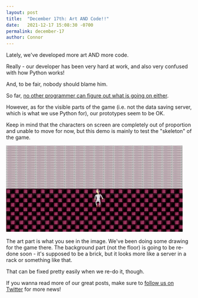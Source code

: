 ```yaml
---
layout: post
title:  "December 17th: Art AND Code!!"
date:   2021-12-17 15:08:30 -0700
permalink: december-17
author: Connor
---
```

Lately, we've developed more art AND more code.

Really - our developer has been very hard at work, and also very confused with how Python works!

And, to be fair, nobody should blame him. 

So far, <a href="https://stackoverflow.com/questions/70398997/how-can-i-uninstall-a-corrupted-pip-instance-on-windows">no other programmer can figure out what is going on either</a>.

However, as for the visible parts of the game (i.e. not the data saving server, which is what we use Python for), our prototypes seem to be OK.

Keep in mind that the characters on screen are completely out of proportion and unable to move for now, but this demo is mainly to test the "skeleton" of the game.

<img src="/assets/Blog Uploads/Charis Tiles.png" alt="Black and purple tile drawing as floor, bricks drawing as background, human drawing in middle on floor" width="95%" height="30%">

The art part is what you see in the image. We've been doing some drawing for the game there. The background part (not the floor) is going to be re-done soon - it's supposed to be a brick, but it looks more like a server in a rack or something like that. 

That can be fixed pretty easily when we re-do it, though.

If you wanna read more of our great posts, make sure to <a href="https://twitter.com/LearnlootEdu">follow us on Twitter</a> for more news!